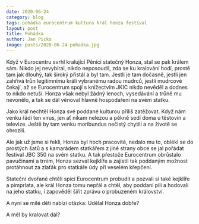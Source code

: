 ```yaml
---
date: 2020-06-24
category: blog
tags: pohádka eurocentrum kultura král honza festival
layout: post
title: Pohádka 
author: Jan Picko
image: posts/2020-06-24-pohadka.jpg
---
```

Když v Eurocentru svrhl kralující Pěnici statečný Honza, stal se pak králem sám. Nikdo jej nevybíral, nikdo neposoudil, zda se ku kralování hodí, prostě tam jak dlouhý, tak široký přistál a byl tam. Jestli je tam dočasně, jestli jen zahřívá trůn legitimnímu králi vybranému radou mudrců, jestli mudrcové čekají, až se Eurocentrum spojí s knížectvím JKIC nikdo nevěděl a dodnes to nikdo netuší. Honza však nebyl žádný lenoch, vysedávání a trůně mu nevonělo, a tak se dál věnoval hlavně hospodaření na svém statku.

Jako král nechtěl Honza své poddané kulturou příliš zatěžovat. Když nám venku řádí ten virus, jen ať nikam nelezou a pěkně sedí doma u těstovin a televize. Ještě by tam venku moribundus nečistý chytili a na životě se ohrozili.

Ale jak už jsme si řekli, Honza byl hoch pracovitá, nedalo mu to, oblékl se do prostých šatů a s kamarádem statkářem z jiné strany obce se jal pořádat festival JBC 350 na svém statku. A tak přestože Eurocentrum obrůstalo pavučinami a trním, Honza sezval kejklíře a zajistil tak poddaným možnost protáhnout za zlaťák pro statkáře údy při veselém křepčení.

Stateční dvořané chtěli spící Eurocentrum probudit a pozvali si také kejklíře a pimprlata, ale král Honza tomu nepřál a chtěl, aby poddaní pili a hodovali na jeho statku, i zapověděl šířit zprávu o probuzeném království.

A nyní se milé děti nabízí otázka: Udělal Honza dobře?

A měl by kralovat dál?